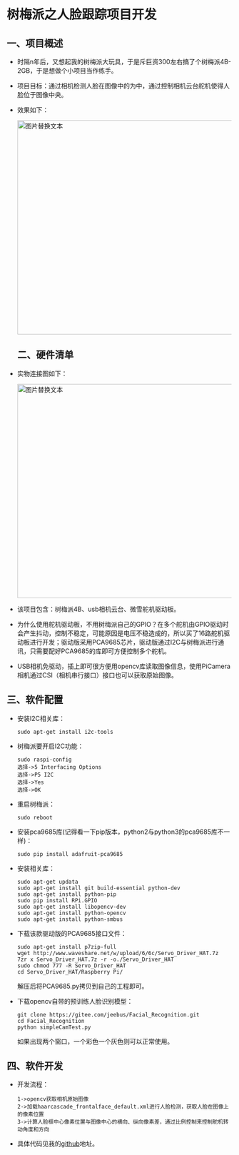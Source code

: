 # 树梅派之人脸跟踪项目开发

## 一、项目概述

- 时隔n年后，又想起我的树梅派大玩具，于是斥巨资300左右搞了个树梅派4B-2GB，于是想做个小项目当作练手。
- 项目目标：通过相机检测人脸在图像中的为中，通过控制相机云台舵机使得人脸位于图像中央。

- 效果如下：

  <img src="/home/yangyukuan/yangyukuan/my_blog/自研项目开发篇/resources/001.gif" alt="图片替换文本" width="640" height="480" align="bottom" />

  

  ## 二、硬件清单

- 实物连接图如下：

  <img src="/home/yangyukuan/yangyukuan/my_blog/自研项目开发篇/resources/001.jpg" alt="图片替换文本" width="640" height="480" align="bottom" />

- 该项目包含：树梅派4B、usb相机云台、微雪舵机驱动板。
- 为什么使用舵机驱动板，不用树梅派自己的GPIO？在多个舵机由GPIO驱动时会产生抖动，控制不稳定，可能原因是电压不稳造成的，所以买了16路舵机驱动板进行开发；驱动版采用PCA9685芯片，驱动版通过I2C与树梅派进行通讯，只需要配好PCA9685的库即可方便控制多个舵机。
- USB相机免驱动，插上即可很方便用opencv库读取图像信息，使用PiCamera相机通过CSI（相机串行接口）接口也可以获取原始图像。

## 三、软件配置

- 安装I2C相关库：

  ```
  sudo apt-get install i2c-tools
  ```

- 树梅派要开启I2C功能：

  ```
  sudo raspi-config
  选择->5 Interfacing Options
  选择->P5 I2C
  选择->Yes
  选择->OK
  ```

- 重启树梅派：

  ```
  sudo reboot
  ```

- 安装pca9685库(记得看一下pip版本，python2与python3的pca9685库不一样)：

  ```
  sudo pip install adafruit-pca9685
  ```

- 安装相关库：

  ```
  sudo apt-get updata
  sudo apt-get install git build-essential python-dev
  sudo apt-get install python-pip 
  sudo pip install RPi.GPIO
  sudo apt-get install libopencv-dev
  sudo apt-get install python-opencv
  sudo apt-get install python-smbus
  ```

- 下载该款驱动版的PCA9685接口文件：

  ```
  sudo apt-get install p7zip-full
  wget http://www.waveshare.net/w/upload/6/6c/Servo_Driver_HAT.7z
  7zr x Servo_Driver_HAT.7z -r -o./Servo_Driver_HAT
  sudo chmod 777 -R Servo_Driver_HAT
  cd Servo_Driver_HAT/Raspberry Pi/
  ```

  解压后将PCA9685.py拷贝到自己的工程即可。

- 下载opencv自带的预训练人脸识别模型：

  ```
  git clone https://gitee.com/jeebus/Facial_Recognition.git
  cd Facial_Recognition
  python simpleCamTest.py
  ```

  如果出现两个窗口，一个彩色一个灰色则可以正常使用。

## 四、软件开发

- 开发流程：

  ```
  1->opencv获取相机原始图像
  2->加载haarcascade_frontalface_default.xml进行人脸检测，获取人脸在图像上的像素位置
  3->计算人脸框中心像素位置与图像中心的横向、纵向像素差，通过比例控制来控制舵机转动角度和方向
  ```

- 具体代码见我的[github]( https://github.com/WandererYang/my_blog.git)地址。

